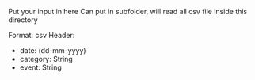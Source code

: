 Put your input in here
Can put in subfolder, will read all csv file inside this directory

Format: csv
Header: 
- date: (dd-mm-yyyy)
- category: String
- event: String